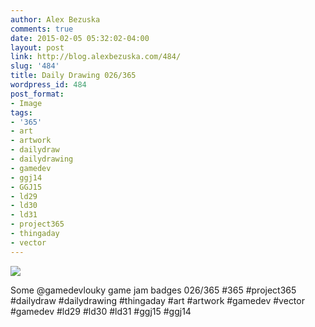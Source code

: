 ```yaml
---
author: Alex Bezuska
comments: true
date: 2015-02-05 05:32:02-04:00
layout: post
link: http://blog.alexbezuska.com/484/
slug: '484'
title: Daily Drawing 026/365
wordpress_id: 484
post_format:
- Image
tags:
- '365'
- art
- artwork
- dailydraw
- dailydrawing
- gamedev
- ggj14
- GGJ15
- ld29
- ld30
- ld31
- project365
- thingaday
- vector
---
```


![](/images/2015/02/tumblr_njaa1eMNxV1u11b0ro1_1280.jpg)

Some @gamedevlouky game jam badges 026/365 #365 #project365 #dailydraw #dailydrawing #thingaday #art #artwork  #gamedev #vector #gamedev #ld29 #ld30 #ld31 #ggj15 #ggj14
